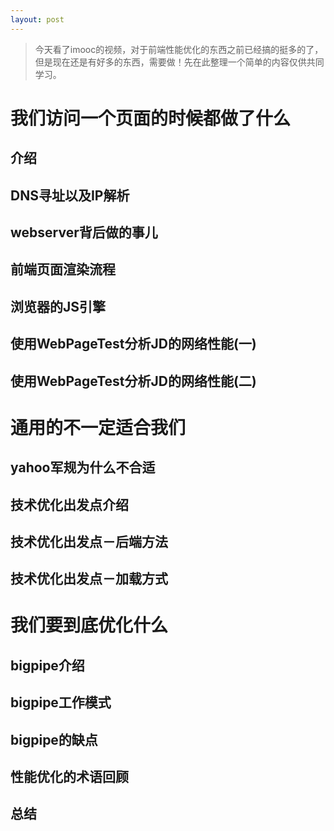 ```yaml
---
layout: post
---
```


> 今天看了imooc的视频，对于前端性能优化的东西之前已经搞的挺多的了，但是现在还是有好多的东西，需要做！先在此整理一个简单的内容仅供共同学习。

# 我们访问一个页面的时候都做了什么

## 介绍

## DNS寻址以及IP解析

## webserver背后做的事儿

## 前端页面渲染流程

## 浏览器的JS引擎

## 使用WebPageTest分析JD的网络性能(一)

## 使用WebPageTest分析JD的网络性能(二)

# 通用的不一定适合我们

## yahoo军规为什么不合适

## 技术优化出发点介绍

## 技术优化出发点－后端方法

## 技术优化出发点－加载方式

# 我们要到底优化什么

## bigpipe介绍

## bigpipe工作模式

## bigpipe的缺点

## 性能优化的术语回顾

## 总结